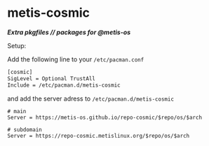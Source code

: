 # metis-cosmic

***Extra pkgfiles // packages for @metis-os***

Setup:

Add the following line to your `/etc/pacman.conf`
```bash
[cosmic]
SigLevel = Optional TrustAll
Include = /etc/pacman.d/metis-cosmic
```
and add the server adress to `/etc/pacman.d/metis-cosmic`

```
# main
Server = https://metis-os.github.io/repo-cosmic/$repo/os/$arch

# subdomain
Server = https://repo-cosmic.metislinux.org/$repo/os/$arch
```

